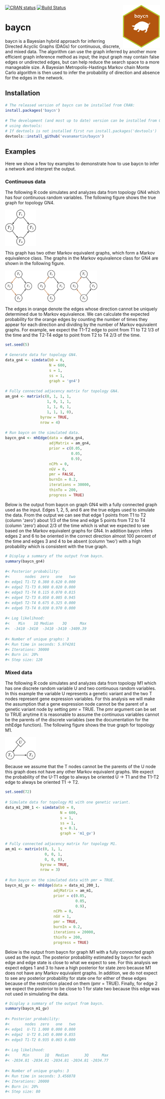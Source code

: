 <img src='man/figures/logo.png' align="right" height="139" /></a>

[![CRAN status](https://www.r-pkg.org/badges/version/baycn)](https://cran.r-project.org/package=baycn)
[![Build Status](https://travis-ci.org/evanamartin/baycn.svg?branch=master)](https://travis-ci.org/evanamartin/baycn)

# baycn

baycn is a Bayesian hybrid approach for inferring Directed Acyclic Graphs (DAGs) for continuous, discrete, and mixed data. The algorithm can use the graph inferred by another more efficient graph inference method as input; the input graph may contain false edges or undirected edges, but can help reduce the search space to a more manageable size. A Bayesian Metropolis-Hastings Markov chain Monte Carlo algorithm is then used to infer the probability of direction and absence for the edges in the network.

## Installation

``` r
# The released version of baycn can be installed from CRAN:
install.packages('baycn')

# The development (and most up to date) version can be installed from GitHub
# using devtools:
# If devtools is not installed first run install.packages('devtools')
devtools::install_github('evanamartin/baycn')
```

## Examples

Here we show a few toy examples to demonstrate how to use baycn to infer a network and interpret the output.

### Continuous data

The following R code simulates and analyzes data from topology GN4 which has four continuous random variables. The following figure shows the true graph for topology GN4.

<img src='man/figures/gn4.jpg' align="center" width="100" />

This graph has two other Markov equivalent graphs, which form a Markov equivalence class. The graphs in the Markov equivalence class for GN4 are shown in the following figure. 

<img src='man/figures/gn4_mec.jpg' align="center" width="300" />

The edges in orange denote the edges whose direction cannot be uniquely determined due to Markov equivalence. We can calculate the expected probability for the orange edges by counting the number of times they appear for each direction and dividing by the number of Markov equivalent graphs. For example, we expect the T1-T2 edge to point from T1 to T2 1/3 of the time and the T2-T4 edge to point from T2 to T4 2/3 of the time.

```r
set.seed(5)

# Generate data for topology GN4.
data_gn4 <- simdata(b0 = 0,
                    N = 600,
                    s = 1,
                    ss = 1,
                    graph = 'gn4')

# Fully connected adjacency matrix for topology GN4.
am_gn4 <- matrix(c(0, 1, 1, 1,
                   1, 0, 1, 1,
                   1, 1, 0, 1,
                   1, 1, 1, 0),
                byrow = TRUE,
                nrow = 4)

# Run baycn on the simulated data.
baycn_gn4 <- mhEdge(data = data_gn4,
                    adjMatrix = am_gn4,
                    prior = c(0.05,
                              0.05,
                              0.9),
                    nCPh = 0,
                    nGV = 0,
                    pmr = FALSE,
                    burnIn = 0.2,
                    iterations = 30000,
                    thinTo = 200,
                    progress = TRUE)
```

Below is the output from baycn on graph GN4 with a fully connected graph used as the input. Edges 1, 2, 5, and 6 are the true edges used to simulate the data. From the output we can see that edge 1 points from T1 to T2 (column 'zero') about 1/3 of the time and edge 5 points from T2 to T4 (column 'zero') about 2/3 of the time which is what we expected to see based on the Markov equivalent graphs for GN4. In addition baycn infers edges 2 and 6 to be oriented in the correct direction almost 100 percent of the time and edges 3 and 4 to be absent (column 'two') with a high probability which is consistent with the true graph. 

```r
# Display a summary of the output from baycn.
summary(baycn_gn4)

#< Posterior probability: 
#<       nodes  zero   one   two
#< edge1 T1-T2 0.380 0.620 0.000
#< edge2 T1-T3 0.980 0.020 0.000
#< edge3 T1-T4 0.115 0.070 0.815
#< edge4 T2-T3 0.050 0.005 0.945
#< edge5 T2-T4 0.675 0.325 0.000
#< edge6 T3-T4 0.030 0.970 0.000

#< Log likelihood: 
#<    Min    1Q Median    3Q      Max
#<  -3410 -3410  -3410 -3410 -3409.39

#< Number of unique graphs: 3
#< Run time in seconds: 5.974201
#< Iterations: 30000
#< Burn in: 20%
#< Step size: 120
```

### Mixed data

The following R code simulates and analyzes data from topology M1 which has one discrete random variable U and two continuous random variables. In this example the variable U represents a genetic variant and the two T nodes represent gene expression variables. For this analysis we will make the assumption that a gene expression node cannot be the parent of a genetic variant node by setting pmr = TRUE. The pmr argument can be set to TRUE anytime it is reasonable to assume the continuous variables cannot be the parents of the discrete variables (see the documentation for the mhEdge function). The following figure shows the true graph for topology M1.

<img src='man/figures/m1_gv.jpg' align="center" width="100" />

Because we assume that the T nodes cannot be the parents of the U node this graph does not have any other Markov equivalent graphs. We expect the probability of the U-T1 edge to always be oriented U -> T1 and the T1-T2 edge to always be oriented T1 -> T2.

```r
set.seed(72)

# Simulate data for topology M1 with one genetic variant.
data_m1_200_1 <- simdata(b0 = 0,
                         N = 600,
                         s = 1,
                         ss = 1,
                         q = 0.1,
                         graph = 'm1_gv')

# Fully connected adjacency matrix for topology M1.
am_m1 <- matrix(c(0, 1, 1,
                  0, 0, 1,
                  0, 0, 0),
                byrow = TRUE,
                nrow = 3)

# Run baycn on the simulated data with pmr = TRUE.
baycn_m1_gv <- mhEdge(data = data_m1_200_1,
                      adjMatrix = am_m1,
                      prior = c(0.05,
                                0.05,
                                0.9),
                      nCPh = 0,
                      nGV = 1,
                      pmr = TRUE,
                      burnIn = 0.2,
                      iterations = 20000,
                      thinTo = 200,
                      progress = TRUE)
```

Below is the output from baycn for graph M1 with a fully connected graph used as the input. The posterior probability estimated by baycn for each edge and edge state is close to what we expect to see. For this analysis we expect edges 1 and 3 to have a high posterior for state zero because M1 does not have any Markov equivalent graphs. In addition, we do not expect to see any posterior probability for state one for either of these edges because of the restriction placed on them (pmr = TRUE). Finally, for edge 2 we expect the posterior to be close to 1 for state two because this edge was not used in simulating the data. 

```r
# Display a summary of the output from baycn.
summary(baycn_m1_gv)

#< Posterior probability: 
#<       nodes  zero   one   two
#< edge1  U-T1 1.000 0.000 0.000
#< edge2  U-T2 0.145 0.000 0.855
#< edge3 T1-T2 0.935 0.065 0.000

#< Log likelihood: 
#<      Min       1Q   Median       3Q      Max
#< -2034.81 -2034.81 -2034.81 -2034.81 -2034.77

#< Number of unique graphs: 3
#< Run time in seconds: 3.456078
#< Iterations: 20000
#< Burn in: 20%
#< Step size: 80
```
